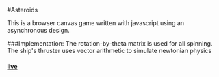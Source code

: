 #Asteroids

This is a browser canvas game written with javascript using an asynchronous design.

###Implementation:
The rotation-by-theta matrix is used for all spinning. The ship's thruster uses vector arithmetic to simulate newtonian physics

#### [live](http://asteroid-field.herokuapp.com)
